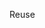 <span id="title">Reuse</span>

<div id="body">

<include src="introduction/container-inParent-asPanel.md" boilerplate />
<include src="apis/container-inParent-asPanel.md" boilerplate />
<include src="libraries/container-inParent-asPanel.md" boilerplate />
<include src="frameworks/container-inParent-asPanel.md" boilerplate />
<include src="platforms/container-inParent-asPanel.md" boilerplate />
<include src="cloudComputing/container-inParent-asPanel.md" boilerplate />

</div>
